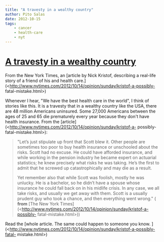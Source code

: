 ```yaml
---
title: "A travesty in a wealthy country"
author: Pito Salas
date: 2012-10-15
tags:
    - cancer
    - health-care
    - nyt
---
```

# [A travesty in a wealthy country](None)




From the New York Times, an [article by Nick Kristof, describing a real-life
story of a friend of his and health
care.](<http://www.nytimes.com/2012/10/14/opinion/sunday/kristof-a-possibly-
fatal-mistake.html>)

Whenever I hear, "We have the best health care in the world", I think of
stories like this. It is a travesty that in a wealthy country like the USA,
there are 48 million Americans uninsured. Some 27,000 Americans between the
ages of 25 and 65 die prematurely every year because they don't have health
insurance. From the
[article](<http://www.nytimes.com/2012/10/14/opinion/sunday/kristof-a-
possibly-fatal-mistake.html>):

> "Let’s just stipulate up front that Scott blew it. Other people are
> sometimes too poor to buy health insurance or unschooled about the risks.
> Scott had no excuse. He could have afforded insurance, and while working in
> the pension industry he became expert on actuarial statistics; he knew
> precisely what risks he was taking. He’s the first to admit that he screwed
> up catastrophically and may die as a result.
>
> Yet remember also that while Scott was foolish, mostly he was unlucky. He is
> a bachelor, so he didn’t have a spouse whose insurance he could fall back on
> in his midlife crisis. In any case, we all take risks, and usually we get
> away with them. Scott is a usually prudent guy who took a chance, and then
> everything went wrong." ( **from** [The New York
> Times](<http://www.nytimes.com/2012/10/14/opinion/sunday/kristof-a-possibly-
> fatal-mistake.html>))

Read the [whole article. The same could happen to someone you know.
](<http://www.nytimes.com/2012/10/14/opinion/sunday/kristof-a-possibly-fatal-
mistake.html>)


